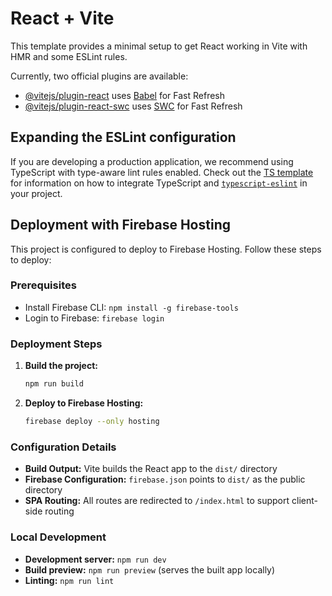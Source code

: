 # React + Vite

This template provides a minimal setup to get React working in Vite with HMR and some ESLint rules.

Currently, two official plugins are available:

- [@vitejs/plugin-react](https://github.com/vitejs/vite-plugin-react/blob/main/packages/plugin-react) uses [Babel](https://babeljs.io/) for Fast Refresh
- [@vitejs/plugin-react-swc](https://github.com/vitejs/vite-plugin-react/blob/main/packages/plugin-react-swc) uses [SWC](https://swc.rs/) for Fast Refresh

## Expanding the ESLint configuration

If you are developing a production application, we recommend using TypeScript with type-aware lint rules enabled. Check out the [TS template](https://github.com/vitejs/vite/tree/main/packages/create-vite/template-react-ts) for information on how to integrate TypeScript and [`typescript-eslint`](https://typescript-eslint.io) in your project.

## Deployment with Firebase Hosting

This project is configured to deploy to Firebase Hosting. Follow these steps to deploy:

### Prerequisites
- Install Firebase CLI: `npm install -g firebase-tools`
- Login to Firebase: `firebase login`

### Deployment Steps

1. **Build the project:**
   ```bash
   npm run build
   ```

2. **Deploy to Firebase Hosting:**
   ```bash
   firebase deploy --only hosting
   ```

### Configuration Details

- **Build Output:** Vite builds the React app to the `dist/` directory
- **Firebase Configuration:** `firebase.json` points to `dist/` as the public directory
- **SPA Routing:** All routes are redirected to `/index.html` to support client-side routing

### Local Development

- **Development server:** `npm run dev`
- **Build preview:** `npm run preview` (serves the built app locally)
- **Linting:** `npm run lint`

